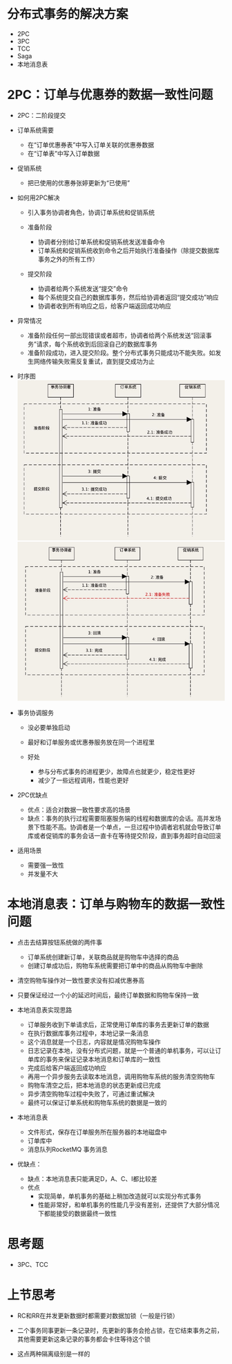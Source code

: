 # 分布式事务的解决方案
- 2PC
- 3PC
- TCC
- Saga
- 本地消息表



# 2PC：订单与优惠券的数据一致性问题
- 2PC：二阶段提交
- 订单系统需要
  * 在“订单优惠券表”中写入订单关联的优惠券数据
  * 在“订单表”中写入订单数据
  
- 促销系统
  * 把已使用的优惠券张婷更新为“已使用”
  
- 如何用2PC解决
  * 引入事务协调者角色，协调订单系统和促销系统
  * 准备阶段
     * 协调者分别给订单系统和促销系统发送准备命令
     * 订单系统和促销系统收到命令之后开始执行准备操作（除提交数据库事务之外的所有工作）
     
  * 提交阶段
     * 协调者给两个系统发送“提交”命令
     * 每个系统提交自己的数据库事务，然后给协调者返回“提交成功”响应
     * 协调者收到所有响应之后，给客户端返回成功响应
- 异常情况
  * 准备阶段任何一部出现错误或者超市，协调者给两个系统发送“回滚事务”请求，每个系统收到后回滚自己的数据库事务
  * 准备阶段成功，进入提交阶段。整个分布式事务只能成功不能失败。如发生网络传输失败需反复重试，直到提交成功为止
- 时序图
  ![](./05_files/5e8835c3b5195d042f000000.png)
  ![](./05_files/5e88363ab5195d042f000001.png)


- 事务协调服务
  * 没必要单独启动
  * 最好和订单服务或优惠券服务放在同一个进程里
  
  * 好处
     * 参与分布式事务的进程更少，故障点也就更少，稳定性更好
     * 减少了一些远程调用，性能也更好
     

- 2PC优缺点
  * 优点：适合对数据一致性要求高的场景
  * 缺点：事务的执行过程需要阻塞服务端的线程和数据库的会话。高并发场景下性能不高。协调者是一个单点，一旦过程中协调者宕机就会导致订单库或者促销库的事务会话一直卡在等待提交阶段，直到事务超时自动回滚
  
- 适用场景
  * 需要强一致性
  * 并发量不大

# 本地消息表：订单与购物车的数据一致性问题
- 点击去结算按钮系统做的两件事
  * 订单系统创建新订单，关联商品就是购物车中选择的商品
  * 创建订单成功后，购物车系统需要把订单中的商品从购物车中删除
- 清空购物车操作对一致性要求没有扣减优惠券高
- 只要保证经过一个小的延迟时间后，最终订单数据和购物车保持一致
- 本地消息表实现思路
  * 订单服务收到下单请求后，正常使用订单库的事务去更新订单的数据
  * 在执行数据库事务过程中，本地记录一条消息
  * 这个消息就是一个日志，内容就是情况购物车操作
  * 日志记录在本地，没有分布式问题，就是一个普通的单机事务，可以让订单库的事务来保证记录本地消息和订单库的一致性
  * 完成后给客户端返回成功响应
  * 再用一个异步服务去读取本地消息，调用购物车系统的服务清空购物车
  * 购物车清空之后，把本地消息的状态更新成已完成
  * 异步清空购物车过程中失败了，可通过重试解决
  * 最终可以保证订单系统和购物车系统的数据是一致的
- 本地消息表
  * 文件形式，保存在订单服务所在服务器的本地磁盘中
  * 订单库中
  * 消息队列RocketMQ 事务消息

- 优缺点：
  * 缺点：本地消息表只能满足D，A、C、I都比较差
  * 优点
     * 实现简单，单机事务的基础上稍加改造就可以实现分布式事务
     * 性能非常好，和单机事务的性能几乎没有差别，还提供了大部分情况下都能接受的数据最终一致性


# 思考题
- 3PC、TCC

# 上节思考
- RC和RR在并发更新数据时都需要对数据加锁（一般是行锁）
- 二个事务同事更新一条记录时，先更新的事务会抢占锁，在它结束事务之前，其他需要更新这条记录的事务都会卡住等待这个锁
     
- 这点两种隔离级别是一样的
            